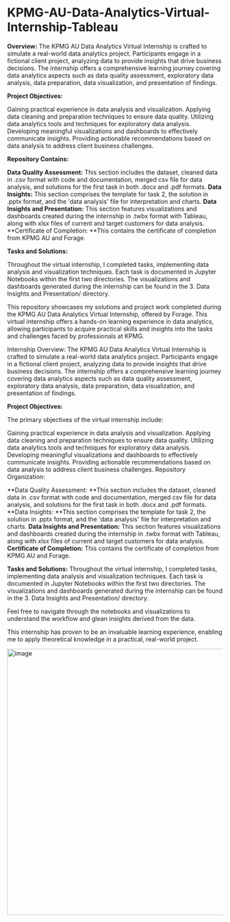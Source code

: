 # KPMG-AU-Data-Analytics-Virtual-Internship-Tableau

**Overview:**
The KPMG AU Data Analytics Virtual Internship is crafted to simulate a real-world data analytics project. Participants engage in a fictional client project, analyzing data to provide insights that drive business decisions. The internship offers a comprehensive learning journey covering data analytics aspects such as data quality assessment, exploratory data analysis, data preparation, data visualization, and presentation of findings.

**Project Objectives:**

Gaining practical experience in data analysis and visualization.
Applying data cleaning and preparation techniques to ensure data quality.
Utilizing data analytics tools and techniques for exploratory data analysis.
Developing meaningful visualizations and dashboards to effectively communicate insights.
Providing actionable recommendations based on data analysis to address client business challenges.

**Repository Contains:**

**Data Quality Assessment:** This section includes the dataset, cleaned data in .csv format with code and documentation, merged csv file for data analysis, and solutions for the first task in both .docx and .pdf formats.
**Data Insights:** This section comprises the template for task 2, the solution in .pptx format, and the 'data analysis' file for interpretation and charts.
**Data Insights and Presentation:** This section features visualizations and dashboards created during the internship in .twbx format with Tableau, along with xlsx files of current and target customers for data analysis.
**Certificate of Completion: **This contains the certificate of completion from KPMG AU and Forage.

**Tasks and Solutions:**

Throughout the virtual internship, I completed tasks, implementing data analysis and visualization techniques. Each task is documented in Jupyter Notebooks within the first two directories. The visualizations and dashboards generated during the internship can be found in the 3. Data Insights and Presentation/ directory.


This repository showcases my solutions and project work completed during the KPMG AU Data Analytics Virtual Internship, offered by Forage. This virtual internship offers a hands-on learning experience in data analytics, allowing participants to acquire practical skills and insights into the tasks and challenges faced by professionals at KPMG.

Internship Overview:
The KPMG AU Data Analytics Virtual Internship is crafted to simulate a real-world data analytics project. Participants engage in a fictional client project, analyzing data to provide insights that drive business decisions. The internship offers a comprehensive learning journey covering data analytics aspects such as data quality assessment, exploratory data analysis, data preparation, data visualization, and presentation of findings.

**Project Objectives:**

The primary objectives of the virtual internship include:

Gaining practical experience in data analysis and visualization.
Applying data cleaning and preparation techniques to ensure data quality.
Utilizing data analytics tools and techniques for exploratory data analysis.
Developing meaningful visualizations and dashboards to effectively communicate insights.
Providing actionable recommendations based on data analysis to address client business challenges.
Repository Organization:

**Data Quality Assessment: **This section includes the dataset, cleaned data in .csv format with code and documentation, merged csv file for data analysis, and solutions for the first task in both .docx and .pdf formats.
**Data Insights: **This section comprises the template for task 2, the solution in .pptx format, and the 'data analysis' file for interpretation and charts.
**Data Insights and Presentation:** This section features visualizations and dashboards created during the internship in .twbx format with Tableau, along with xlsx files of current and target customers for data analysis.
**Certificate of Completion:** This contains the certificate of completion from KPMG AU and Forage.

**Tasks and Solutions:**
Throughout the virtual internship, I completed tasks, implementing data analysis and visualization techniques. Each task is documented in Jupyter Notebooks within the first two directories. The visualizations and dashboards generated during the internship can be found in the 3. Data Insights and Presentation/ directory.

Feel free to navigate through the notebooks and visualizations to understand the workflow and glean insights derived from the data.

This internship has proven to be an invaluable learning experience, enabling me to apply theoretical knowledge in a practical, real-world project.

<img width="621" alt="image" src="https://github.com/ukala19/KPMG-AU-Data-Analytics-Virtual-Internship-Tableau/assets/123114008/2b19106d-ffa2-4c2b-b1a9-1a5477cfab03">


